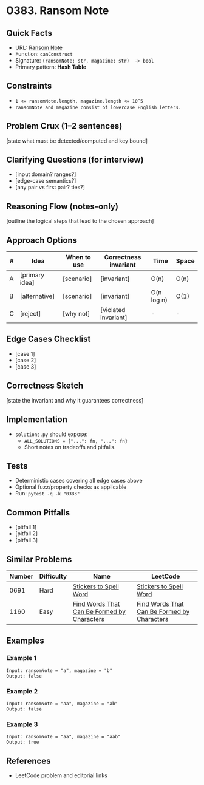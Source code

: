 # 0383. Ransom Note

## Quick Facts

- URL: [Ransom Note](https://leetcode.com/problems/ransom-note/)
- Function: `canConstruct`
- Signature: `(ransomNote: str, magazine: str)  -> bool`
- Primary pattern: **Hash Table**

## Constraints

- `1 <= ransomNote.length, magazine.length <= 10^5`
- `ransomNote and magazine consist of lowercase English letters.`

## Problem Crux (1–2 sentences)

[state what must be detected/computed and key bound]

## Clarifying Questions (for interview)

- [input domain? ranges?]
- [edge-case semantics?]
- [any pair vs first pair? ties?]

## Reasoning Flow (notes-only)

[outline the logical steps that lead to the chosen approach]

## Approach Options

| # | Idea | When to use | Correctness invariant | Time | Space |
|---|------|-------------|-----------------------|------|-------|
| A | [primary idea] | [scenario] | [invariant] | O(n) | O(n) |
| B | [alternative] | [scenario] | [invariant] | O(n log n) | O(1) |
| C | [reject] | [why not] | [violated invariant] | - | - |

## Edge Cases Checklist

- [case 1]
- [case 2]
- [case 3]

## Correctness Sketch

[state the invariant and why it guarantees correctness]

## Implementation

- `solutions.py` should expose:
  - `ALL_SOLUTIONS = {"...": fn, "...": fn}`
  - Short notes on tradeoffs and pitfalls.

## Tests

- Deterministic cases covering all edge cases above
- Optional fuzz/property checks as applicable
- Run: `pytest -q -k "0383"`

## Common Pitfalls

- [pitfall 1]
- [pitfall 2]
- [pitfall 3]

## Similar Problems

| Number | Difficulty | Name | LeetCode |
|---|---|---|---|
| 0691 | Hard | [Stickers to Spell Word](../0691-stickers-to-spell-word/readme.md) | [Stickers to Spell Word](https://leetcode.com/problems/stickers-to-spell-word/) |
| 1160 | Easy | [Find Words That Can Be Formed by Characters](../1160-find-words-that-can-be-formed-by-characters/readme.md) | [Find Words That Can Be Formed by Characters](https://leetcode.com/problems/find-words-that-can-be-formed-by-characters/) |

## Examples

### Example 1

```text
Input: ransomNote = "a", magazine = "b"
Output: false
```

### Example 2

```text
Input: ransomNote = "aa", magazine = "ab"
Output: false
```

### Example 3

```text
Input: ransomNote = "aa", magazine = "aab"
Output: true
```

## References

- LeetCode problem and editorial links
